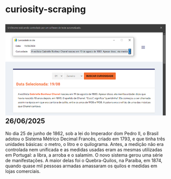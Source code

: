 # curiosity-scraping
![Budget](./execucao.png)
26/06/2025
-
No dia 25 de junho de 1862, sob a lei do Imperador dom Pedro II, o Brasil adotou o Sistema Métrico Decimal Francês, criado em 1793, e que tinha três unidades básicas: o metro, o litro e o quilograma. Antes, a medição não era controlada nem unificada e as medidas usadas eram as mesmas utilizadas em Portugal: a libra, a arroba e o salamim. O novo sistema gerou uma série de manifestações. A maior delas foi o Quebra-Quilos, na Paraíba, em 1874, quando quase mil pessoas armadas amassaram os quilos e medidas em lojas comerciais.
